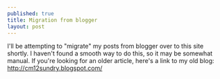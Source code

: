 ```yaml
---
published: true
title: Migration from blogger
layout: post
---
```

I'll be attempting to "migrate" my posts from blogger over to this site shortly.  I haven't found a smooth way to do this, so it may be somewhat manual.  If you're looking for an older article, here's a link to my old blog: http://cm12sundry.blogspot.com/
